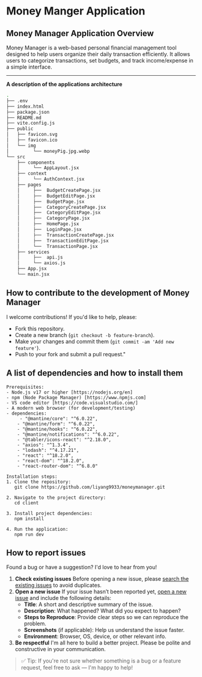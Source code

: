 #  Money Manger Application



##  Money Manager Application Overview

Money Manager is a web-based personal financial management tool designed to help users organize their daily transaction efficiently. It allows users to categorize transactions, set budgets, and track income/expense in a simple interface.

<hr/>

**A description of the applications architecture**

```bash
.
├── .env
├── index.html
├── package.json
├── README.md
├── vite.config.js
├── public
│   ├── favicon.svg
│   ├── favicon.ico
│   └── img
│		  └── moneyPig.jpg.webp
└── src
    ├── components
    │	  └── AppLayout.jsx
    ├── context
    │	  └── AuthContext.jsx
    ├── pages
    │	  ├──  BudgetCreatePage.jsx
    │	  ├──  BudgetEditPage.jsx
    │	  ├──  BudgetPage.jsx
    │	  ├──  CategoryCreatePage.jsx
    │	  ├──  CategoryEditPage.jsx
    │	  ├──  CategoryPage.jsx
    │	  ├──  HomePage.jsx
    │	  ├──  LoginPage.jsx
    │	  ├──  TransactionCreatePage.jsx
    │	  ├──  TransactionEditPage.jsx
    │	  └──  TransactionPage.jsx
    ├── services
    │	  ├──  api.js
    │	  └── axios.js
    ├── App.jsx
    └── main.jsx
```



##  How to contribute to the development of Money Manager

I welcome contributions! If you'd like to help, please:

- Fork this repository.
- Create a new branch (`git checkout -b feature-branch`).
- Make your changes and commit them (`git commit -am 'Add new feature'`).
- Push to your fork and submit a pull request."



##  A list of dependencies and how to install them

```
Prerequisites:
- Node.js v17 or higher [https://nodejs.org/en]
- npm (Node Package Manager) [https://www.npmjs.com]
- VS code editor [https://code.visualstudio.com/]
- A modern web browser (for development/testing)
- dependencies:
	 - "@mantine/core": "^6.0.22",
    - "@mantine/form": "^6.0.22",
    - "@mantine/hooks": "^6.0.22",
    - "@mantine/notifications": "^6.0.22",
    - "@tabler/icons-react": "^2.18.0",
    - "axios": "^1.3.4",
    - "lodash": "^4.17.21",
    - "react": "^18.2.0",
    - "react-dom": "^18.2.0",
    - "react-router-dom": "^6.8.0"

Installation steps:
1. Clone the repository:
   git clone https://github.com/liyang9933/moneymanager.git

2. Navigate to the project directory:
   cd client

3. Install project dependencies:
   npm install

4. Run the application:
   npm run dev
```



##  How to report issues

Found a bug or have a suggestion? I'd love to hear from you!

1. **Check existing issues**
   Before opening a new issue, please [search the existing issues](https://github.com/liyang9933/moneymanager/issues) to avoid duplicates.
2. **Open a new issue**
   If your issue hasn’t been reported yet, [open a new issue](https://github.com/liyang9933/moneymanager/issues/new) and include the following details:
   - **Title**: A short and descriptive summary of the issue.
   - **Description**: What happened? What did you expect to happen?
   - **Steps to Reproduce**: Provide clear steps so we can reproduce the problem.
   - **Screenshots** (if applicable): Help us understand the issue faster.
   - **Environment**: Browser, OS, device, or other relevant info.
3. **Be respectful**
   I'm all here to build a better project. Please be polite and constructive in your communication.

> ✅ Tip: If you're not sure whether something is a bug or a feature request, feel free to ask — I'm happy to help!
